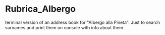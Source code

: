 # Rubrica_Albergo
terminal version of an address book for "Albergo alla Pineta". Just to search surnames and print them on console with info about them
